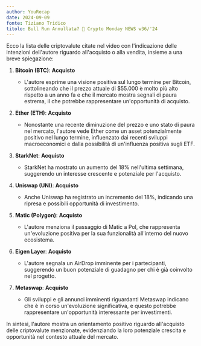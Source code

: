 ```yaml
---
author: YouRecap
date: 2024-09-09
fonte: Tiziano Tridico
titolo: Bull Run Annullata? 🤔 Crypto Monday NEWS w36/'24
---
```


Ecco la lista delle criptovalute citate nel video con l'indicazione delle intenzioni dell'autore riguardo all'acquisto o alla vendita, insieme a una breve spiegazione:

1. **Bitcoin (BTC)**: **Acquisto**
   - L'autore esprime una visione positiva sul lungo termine per Bitcoin, sottolineando che il prezzo attuale di $55.000 è molto più alto rispetto a un anno fa e che il mercato mostra segnali di paura estrema, il che potrebbe rappresentare un'opportunità di acquisto.

2. **Ether (ETH)**: **Acquisto**
   - Nonostante una recente diminuzione del prezzo e uno stato di paura nel mercato, l'autore vede Ether come un asset potenzialmente positivo nel lungo termine, influenzato dai recenti sviluppi macroeconomici e dalla possibilità di un'influenza positiva sugli ETF.

3. **StarkNet**: **Acquisto**
   - StarkNet ha mostrato un aumento del 18% nell'ultima settimana, suggerendo un interesse crescente e potenziale per l'acquisto.

4. **Uniswap (UNI)**: **Acquisto**
   - Anche Uniswap ha registrato un incremento del 18%, indicando una ripresa e possibili opportunità di investimento.

5. **Matic (Polygon)**: **Acquisto**
   - L'autore menziona il passaggio di Matic a Pol, che rappresenta un'evoluzione positiva per la sua funzionalità all'interno del nuovo ecosistema.

6. **Eigen Layer**: **Acquisto**
   - L'autore segnala un AirDrop imminente per i partecipanti, suggerendo un buon potenziale di guadagno per chi è già coinvolto nel progetto.

7. **Metaswap**: **Acquisto**
   - Gli sviluppi e gli annunci imminenti riguardanti Metaswap indicano che è in corso un'evoluzione significativa, e questo potrebbe rappresentare un'opportunità interessante per investimenti.

In sintesi, l'autore mostra un orientamento positivo riguardo all'acquisto delle criptovalute menzionate, evidenziando la loro potenziale crescita e opportunità nel contesto attuale del mercato.
